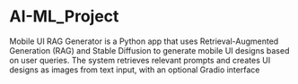 # AI-ML_Project
Mobile UI RAG Generator is a Python app that uses Retrieval-Augmented Generation (RAG) and Stable Diffusion to generate mobile UI designs based on user queries. The system retrieves relevant prompts and creates UI designs as images from text input, with an optional Gradio interface
